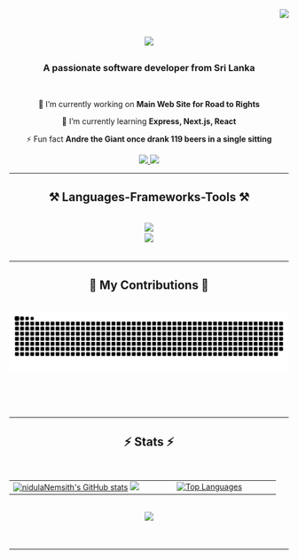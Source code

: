 <img align="right" src="https://visitor-badge.laobi.icu/badge?page_id=salesp07.salesp07" />

<h1 align="center">
    <img src="https://readme-typing-svg.herokuapp.com/?font=Poppins&size=35&center=true&vCenter=true&width=500&height=70&duration=4000&lines=Hi+There!+👋;+I'm+Nidula+Nemsith!;" />
</h1>

<h3 align="center">A passionate software developer from Sri Lanka</h3>

<br/>

<div align="center">
 
 🔭 I’m currently working on **Main Web Site for Road to Rights**
 
 🌱 I’m currently learning **Express, Next.js, React**

⚡ Fun fact **Andre the Giant once drank 119 beers in a single sitting**

 </div>
 
<div align="center"> 
  <a href="mailto:nemsithbaduge215@gmail.com">
    <img src="https://img.shields.io/badge/Gmail-333333?style=for-the-badge&logo=gmail&logoColor=red" />
  </a>
  <a href="https://linkedin.com/in/nidula-nemsith" target="_blank">
    <img src="https://img.shields.io/badge/LinkedIn-0077B5?style=for-the-badge&logo=linkedin&logoColor=white" target="_blank" />
  </a>
</div>

 <hr/>
 
<h2 align="center">⚒️ Languages-Frameworks-Tools ⚒️</h2>
<br/>
<div align="center"> 
    <img src="https://skillicons.dev/icons?i=react,bootstrap,html,css,vscode,github,figma,tailwind,git,postman" /><br>
    <img src="https://skillicons.dev/icons?i=nodejs,javascript,typescript,express,java,nextjs,mysql,idea" /><br>
</div>

<br/>
<hr/>

<div align="center">
  <h2>🐍 My Contributions 🐍</h2>
  <br>
  <img alt="snake eating my contributions" src="https://raw.githubusercontent.com/salesp07/salesp07/output/github-contribution-grid-snake.svg" />
  
  <br/><br/><br/>
</div>

<hr/>
 
<h2 align="center">⚡ Stats ⚡</h2>
<br>
<div align=center>
    <table align="center">
        <tr border="none">
            <td width="50%" align="center">
                <a href="http://www.github.com/nidulaNemsith"><img src="https://github-readme-stats.vercel.app/api?username=nidulaNemsith&show_icons=true&hide=&count_private=true&title_color=0891b2&text_color=ffffff&icon_color=0891b2&bg_color=1c1917&hide_border=true&show_icons=true" alt="nidulaNemsith's GitHub stats" /></a>
 <a href="http://www.github.com/nidulaNemsith"><img src="https://github-readme-streak-stats.herokuapp.com/?user=nidulaNemsith&stroke=ffffff&background=1c1917&ring=0891b2&fire=0891b2&currStreakNum=ffffff&currStreakLabel=0891b2&sideNums=ffffff&sideLabels=ffffff&dates=ffffff&hide_border=true" /></a>
            </td>
            <td width="50%" align="center">
                <a href="https://github.com/nidulaNemsith" align="left"><img src="https://github-readme-stats.vercel.app/api/top-langs/?username=nidulaNemsith&langs_count=10&title_color=0891b2&text_color=ffffff&icon_color=0891b2&bg_color=1c1917&hide_border=true&locale=en&custom_title=Top%20%Languages" alt="Top Languages" /></a>
            </td>
     </tr>
</table>
  <br/>
</div>
 <div align="center">
      <img src="https://media1.giphy.com/media/13HgwGsXF0aiGY/giphy.gif" />
 </div>
<br/><br/>
<hr/>
<br/>
<br/>

